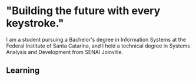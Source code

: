 # **"Building the future with every keystroke."**
I am a student pursuing a Bachelor's degree in Information Systems at the Federal Institute of Santa Catarina, and I hold a technical degree in Systems Analysis and Development from SENAI Joinville.

## Learning
<link rel="stylesheet" type='text/css' href="https://cdn.jsdelivr.net/gh/devicons/devicon@latest/devicon.min.css" />
          
